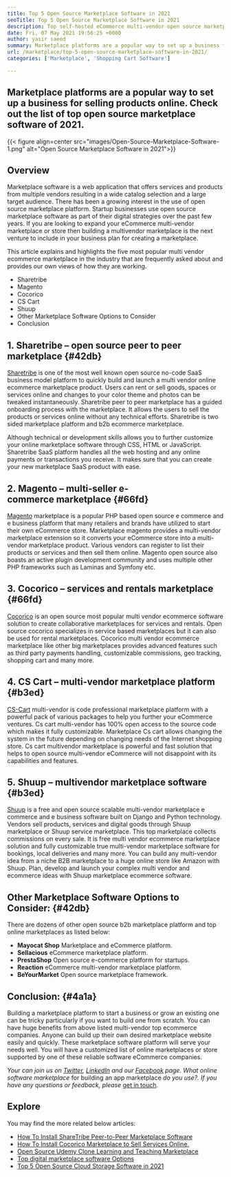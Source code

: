 ```yaml
---
title: Top 5 Open Source Marketplace Software in 2021
seoTitle: Top 5 Open Source Marketplace Software in 2021
description: Top self-hosted eCommerce multi-vendor open source marketplace platforms for building online stores, selling both physical and digital products.
date: Fri, 07 May 2021 19:56:25 +0000
author: yasir saeed
summary: Marketplace platforms are a popular way to set up a business for selling products online. Check out the list of top open source marketplace software of 2021.
url: /marketplace/top-5-open-source-marketplace-software-in-2021/
categories: ['Marketplace', 'Shopping Cart Software']

---
```

## Marketplace platforms are a popular way to set up a business for selling products online. Check out the list of top open source marketplace software of 2021.

{{< figure align=center src="images/Open-Source-Marketplace-Software-1.png" alt="Open Source Marketplace Software in 2021">}}  

## **Overview**

Marketplace software is a web application that offers services and products from multiple vendors resulting in a wide catalog selection and a large target audience. There has been a growing interest in the use of open source marketplace platform. Startup businesses use open source marketplace software as part of their digital strategies over the past few years. If you are looking to expand your eCommerce multi-vendor marketplace or store then building a multivendor marketplace is the next venture to include in your business plan for creating a marketplace.

This article explains and highlights the five most popular multi vendor ecommerce marketplace in the industry that are frequently asked about and provides our own views of how they are working.

  * Sharetribe
  * Magento
  * Cocorico
  * CS Cart
  * Shuup
  * Other Marketplace Software Options to Consider
  * Conclusion

## 1. **Sharetribe** – open source **peer to peer marketplace** {#42db}

[Sharetribe][1] is one of the most well known open source no-code SaaS business model platform to quickly build and launch a multi vendor online ecommerce marketplace product. Users can rent or sell goods, spaces or services online and changes to your color theme and photos can be tweaked instantaneously. Sharetribe peer to peer marketplace has a guided onboarding process with the marketplace. It allows the users to sell the products or services online without any technical efforts. Sharetribe is two sided marketplace platform and b2b ecommerce marketplace.

Although technical or development skills allows you to further customize your online marketplace software through CSS, HTML or JavaScript. Sharetribe SaaS platform handles all the web hosting and any online payments or transactions you receive. It makes sure that you can create your new marketplace SaaS product with ease.

## 2. **Magento** – multi-seller e-commerce marketplace {#66fd}

[Magento][2] marketplace is a popular PHP based open source e commerce and e business platform that many retailers and brands have utilized to start their own eCommerce store. Marketplace magento provides a multi-vendor marketplace extension so it converts your eCommerce store into a multi-vendor marketplace product. Various vendors can register to list their products or services and then sell them online. Magento open source also boasts an active plugin development community and uses multiple other PHP frameworks such as Laminas and Symfony etc.

## 3. **Cocorico** – services and rentals marketplace {#66fd}

[Cocorico][3] is an open source most popular multi vendor ecommerce software solution to create collaborative marketplaces for services and rentals. Open source cocorico specializes in service based marketplaces but it can also be used for rental marketplaces. Cocorico multi vendor ecommerce marketplace like other big marketplaces provides advanced features such as third party payments handling, customizable commissions, geo tracking, shopping cart and many more.

## 4. **CS Cart** – multi-vendor marketplace platform {#b3ed}

[CS-Cart][4] multi-vendor is code professional marketplace platform with a powerful pack of various packages to help you further your eCommerce ventures. Cs cart multi-vendor has 100% open access to the source code which makes it fully customizable. Marketplace Cs cart allows changing the system in the future depending on changing needs of the Internet shopping store. Cs cart multivendor marketplace is powerful and fast solution that helps to open source multi-vendor eCommerce will not disappoint with its capabilities and features.

## 5. **Shuup** – multivendor marketplace software {#b3ed}

[Shuup][5] is a free and open source scalable multi-vendor marketplace e commerce and e business software built on Django and Python technology. Vendors sell products, services and digital goods through Shuup marketplace or Shuup service marketplace. This top marketplace collects commissions on every sale. It is free multi vendor ecommerce marketplace solution and fully customizable true multi-vendor marketplace software for bookings, local deliveries and many more. You can build any multi-vendor idea from a niche B2B marketplace to a huge online store like Amazon with Shuup. Plan, develop and launch your complex multi vendor and ecommerce ideas with Shuup marketplace ecommerce software.

## **Other Marketplace Software Options to Consider**: {#42db}

There are dozens of other open source b2b marketplace platform and top online marketplaces as listed below:

  * **Mayocat Shop** Marketplace and eCommerce platform.
  * **Sellacious** eCommerce marketplace platform.
  * **PrestaShop** Open source e-commerce platform for startups.
  * **Reaction** eCommerce multi-vendor marketplace platform.
  * **BeYourMarket** Open source marketplace framework.

## **Conclusion:** {#4a1a}

Building a marketplace platform to start a business or grow an existing one can be tricky particularly if you want to build one from scratch. You can have huge benefits from above listed multi-vendor top ecommerce companies. Anyone can build up their own desired marketplace website easily and quickly. These marketplace software platform will serve your needs well. You will have a customized list of online marketplaces or store supported by one of these reliable software eCommerce companies.

_Your can join us on [Twitter][6], [LinkedIn][7] and our [Facebook][8] page. What online software marketplace_ for building an app marketplace _do you use?. If you have any questions or feedback, please_ [get in touch][9].

## Explore

You may find the more related below articles:

  * [How To Install ShareTribe Peer-to-Peer Marketplace Software][10]
  * [How To Install Cocorico Marketplace to Sell Services Online.][11]
  * [Open Source Udemy Clone Learning and Teaching Marketplace][12]
  * [Top digital marketplace software Options][13]
  * [Top 5 Open Source Cloud Storage Software in 2021][14]

 [1]: https://www.sharetribe.com/
 [2]: https://magento.com/
 [3]: https://www.cocorico.io/en/
 [4]: https://www.cs-cart.com/
 [5]: https://www.shuup.com/
 [6]: https://twitter.com/containerize_co
 [7]: https://www.linkedin.com/company/containerize/
 [8]: http://facebook.com/containerize
 [9]: mailto:yasir.saeed@aspose.com
 [10]: https://products.containerize.com/marketplace/sharetribe/
 [11]: https://products.containerize.com/marketplace/cocorico/
 [12]: https://products.containerize.com/marketplace/edurge/
 [13]: https://products.containerize.com/marketplace/
 [14]: https://blog.containerize.com/2021/06/25/top-5-open-source-cloud-storage-software-in-2021/